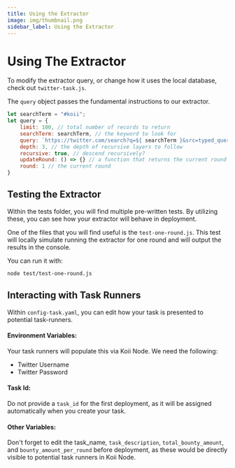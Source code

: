 ```yaml
---
title: Using the Extractor
image: img/thumbnail.png
sidebar_label: Using the Extractor
---
```


# Using The Extractor

To modify the extractor query, or change how it uses the local database, check out `twitter-task.js`.

The `query` object passes the fundamental instructions to our extractor.

```js
let searchTerm = "#koii";
let query = {
    limit: 100, // total number of records to return
    searchTerm: searchTerm, // the keyword to look for
    query: `https://twitter.com/search?q=${ searchTerm }&src=typed_query`, // the query string (including said keyword)
    depth: 3, // the depth of recursive layers to follow
    recursive: true, // descend recursively?
    updateRound: () => {} // a function that returns the current round
    round: 1 // the current round
}
```

## Testing the Extractor

Within the tests folder, you will find multiple pre-written tests. By utilizing these, you can see how your extractor will behave in deployment.

One of the files that you will find useful is the `test-one-round.js`. This test will locally simulate running the extractor for one round and will output the results in the console.

You can run it with:

```sh
node test/test-one-round.js
```

## Interacting with Task Runners

Within `config-task.yaml`, you can edit how your task is presented to potential task-runners.

#### Environment Variables:

Your task runners will populate this via Koii Node. We need the following:

- Twitter Username
- Twitter Password


#### Task Id:

Do not provide a `task_id` for the first deployment, as it will be assigned automatically when you create your task.


#### Other Variables:

Don't forget to edit the task_name, `task_description`, `total_bounty_amount`, and `bounty_amount_per_round` before deployment, as these would be directly visible to potential task runners in Koii Node.
